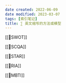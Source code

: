 ```yaml
---
date created: 2022-06-09
date modified: 2023-03-07
tags: [索引笔记]
title: ∑ 英文缩写的方法或模型
---
```


[[🔡SWOT]]

[[🔡SCQA]]

[[🔡STAR]]

[[🔡RIA]]

[[🔡MBTI]]

